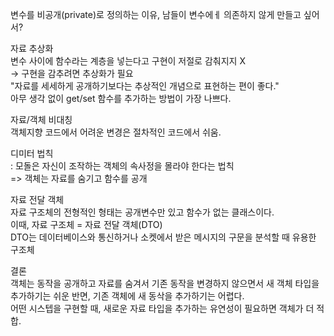 변수를 비공개(private)로 정의하는 이유, 남들이 변수에ㅔ 의존하지 않게 만들고 싶어서? <br>

자료 추상화 <br>
변수 사이에 함수라는 계층을 넣는다고 구현이 저절로 감춰지지 X <br>
-> 구현을 감추려면 추상화가 필요 <br>
"자료를 세세하게 공개하기보다는 추상적인 개념으로 표현하는 편이 좋다." <br>
아무 생각 없이 get/set 함수를 추가하는 방법이 가장 나쁘다.  <br>

자료/객체 비대칭 <br>
객체지향 코드에서 어려운 변경은 절차적인 코드에서 쉬움. <br>

디미터 법칙 <br>
: 모돌은 자신이 조작하는 객체의 속사정을 몰라야 한다는 법칙 <br>
=> 객체는 자료를 숨기고 함수를 공개 <br>

자료 전달 객체 <br>
자료 구조체의 전형적인 형태는 공개변수만 있고 함수가 없는 클래스이다.  <br>
이때, 자료 구조체 = 자료 전달 객체(DTO)  <br>
DTO는 데이터베이스와 통신하거나 소켓에서 받은 메시지의 구문을 분석할 때 유용한 구조체 <br>

결론  <br>
객체는 동작을 공개하고 자료를 숨겨서 기존 동작을 변경하지 않으면서 새 객체 타입을 추가하기는 쉬운 반면, 기존 객체에 새 동삭을 추가하기는 어렵다.  <br>
어떤 시스텝을 구현할 때, 새로운 자료 타입을 추가하는 유연성이 필요하면 객체가 더 적합.
